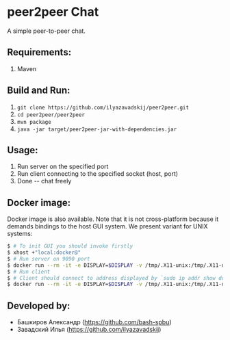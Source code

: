 # peer2peer Chat
A simple peer-to-peer chat.

## Requirements:
1. Maven

## Build and Run: 
1. `git clone https://github.com/ilyazavadskij/peer2peer.git`
2. `cd peer2peer/peer2peer`
3. `mvn package`
4. `java -jar target/peer2peer-jar-with-dependencies.jar`

## Usage:
1. Run server on the specified port
2. Run client connecting to the specified socket (host, port)
3. Done -- chat freely

## Docker image:

Docker image is also available. Note that it is not cross-platform because it demands bindings to the host GUI system. We present variant for UNIX systems:

```bash
$ # To init GUI you should invoke firstly
$ xhost +"local:docker@"
$ # Run server on 9090 port
$ docker run --rm -it -e DISPLAY=$DISPLAY -v /tmp/.X11-unix:/tmp/.X11-unix -p 9090:9090 bashspbu/bz_chat:latest
$ # Run client
$ # Client should connect to address displayed by `sudo ip addr show docker0` (usually it is 172.17.0.1) and 9090 port
$ docker run --rm -it -e DISPLAY=$DISPLAY -v /tmp/.X11-unix:/tmp/.X11-unix              bashspbu/bz_chat:latest
```

## Developed by:
- Башкиров Александр (https://github.com/bash-spbu)
- Завадский Илья (https://github.com/ilyazavadskij)
